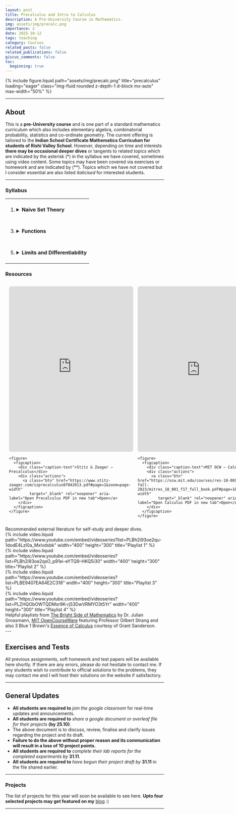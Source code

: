 ```yaml
---
layout: post
title: Precalculus and Intro to Calculus
description: A Pre-University Course in Mathematics.
img: assets/img/precalc.png
importance: 2
date: 2025-10-12
tags: teaching
category: Courses
related_posts: false
related_publications: false
giscus_comments: false
toc:
  beginning: true
---
```


{% include figure.liquid
   path="assets/img/precalc.png"
   title="precalculus"
   loading="eager"
   class="img-fluid rounded z-depth-1 d-block mx-auto"
   max-width="50%" %}

---

## About

This is a **pre-University course** and is one part of a standard mathematics curriculum which also includes elementary algebra, combinatorial probability, statistics and co-ordinate geometry. The current offering is tailored to the **Indian School Certificate Mathematics Curriculum for students of Rishi Valley School**. However, depending on time and interests **there may be occasional deeper dives** or tangents to related topics which are indicated by the asterisk (\*) in the syllabus we have covered, sometimes using video content. Some topics may have been covered via exercises or homework and are indicated by (\*\*). Topics which we have not covered but I consider essential are also listed _italicised_ for interested students.

---

### Syllabus

<!-- prettier-ignore -->
<table>
  <tr>
    <td style="vertical-align:top; padding:8px;">
      <ol>
        <li>
          <details>
            <summary><strong>Naive Set Theory</strong></summary>
            <ol>
              <li>
                <details>
                  <summary>Introduction to Sets</summary>
                  <ol>
                    <li value="1">Defining Sets: Roster and Set-Builder</li>
                    <li value="2">Cardinality of Finite Sets</li>
                    <li value="3">Equal and Equivalent Sets</li>
                    <li value="4">Proper and Improper Subsets</li>
                    <li value="5">**The Power Set</li>
                  </ol>
                </details>
              </li>

              <li>
                <details>
                  <summary>Operations on Sets</summary>
                  <ol>
                    <li value="6">Unions and Intersections of Sets</li>
                    <li value="7">Set Difference and **Symmetric Difference</li>
                    <li value="8">**Algebraic Properties of Sets</li>
                    <li value="9">Cartesian Product of Sets</li>
                  </ol>
                </details>
              </li>

              <li>
                <details>
                  <summary>Relations</summary>
                  <ol>
                    <li value="10">Relations on Sets</li>
                    <li value="11">Equivalence Relations</li>
                  </ol>
                </details>
              </li>

              <li>
                <details>
                  <summary>Additional Topics</summary>
                  <ol>
                    <li value="12"><em>Equivalence Classes</em></li>
                  </ol>
                </details>
              </li>
            </ol>
          </details>
        </li>
      </ol>
    </td>

    <td style="vertical-align:top; padding:8px;">
      <ol start="2">
        <li>
          <details>
            <summary><strong>Logic and Proofs</strong></summary>
            <ol>
              <li>
                <details>
                  <summary>Propositional Logic</summary>
                  <ol>
                    <li value="1">Propositions and Truth Tables</li>
                    <li value="2">Negations, Disjunctions and Conjunctions</li>
                    <li value="3">Conditionals and Implications</li>
                  </ol>
                </details>
              </li>

              <li>
                <details>
                  <summary>Logic and Mathematics</summary>
                  <ol>
                    <li value="4">*Principle of Explosion and **Vacuous Truth</li>
                    <li value="5">Existential and Universal Quantifiers</li>
                    <li value="6">*Informal Introduction to Axiomatic Systems</li>
                  </ol>
                </details>
              </li>

              <li>
                <details>
                  <summary>Standard Proofs</summary>
                  <ol>
                    <li value="7">Direct Proof and Proof by Contradiction</li>
                    <li value="8">Proof by Contrapositive</li>
                    <li value="9">Proof by Induction</li>
                    <li value="10">*Consistency and Completeness</li>
                  </ol>
                </details>
              </li>

              <li>
                <details>
                  <summary>Additional Topics</summary>
                  <ol>
                    <li value="11"><em>Boolean Algebra and Universality</em></li>
                    <li value="12"><em>Gödel's Incompleteness Theorems</em></li>
                  </ol>
                </details>
              </li>
            </ol>
          </details>
        </li>
      </ol>
    </td>

  </tr>

  <tr>
    <td style="vertical-align:top; padding:8px;">
      <ol start="3">
        <li>
          <details>
            <summary><strong>Functions</strong></summary>
            <ol>
              <li>
                <details>
                  <summary>Introduction to Functions</summary>
                  <ol>
                    <li value="1">Functions as Relations</li>
                    <li value="2">Domain and Co-domain</li>
                    <li value="3">Algebraic Functions</li>
                    <li value="4">*Comment on Singularities</li>
                  </ol>
                </details>
              </li>

              <li>
                <details>
                  <summary>Various Types of Functions</summary>
                  <ol>
                    <li value="5">Logarithms and Exponents</li>
                    <li value="6">Trigonometric Functions</li>
                    <li value="7">Step Functions, Square Root and Modulus</li>
                  </ol>
                </details>
              </li>

              <li>
                <details>
                  <summary>Invertible Functions</summary>
                  <ol>
                    <li value="8">Image and Preimage</li>
                    <li value="9">Injectivity and Surjectivity</li>
                    <li value="10">Invertible Functions</li>
                    <li value="11">**Composition of Functions</li>
                  </ol>
                </details>
              </li>

              <li>
                <details>
                  <summary>Additional Topics</summary>
                  <ol>
                    <li value="12">*Infinite Sets and Countability</li>
                    <li value="13"><em>Binary Operations as Functions</em></li>
                  </ol>
                </details>
              </li>
            </ol>
          </details>
        </li>
      </ol>
    </td>

    <td style="vertical-align:top; padding:8px;">
      <ol start="4">
        <li>
          <details>
            <summary><strong>Sequences and Series</strong></summary>
            <ol>
              <li>
                <details>
                  <summary>Introduction and Terminology</summary>
                  <ol>
                    <li value="1">Sequences as Functions</li>
                    <li value="2">Summation and Product Notation</li>
                    <li value="3">The Telescoping Property</li>
                  </ol>
                </details>
              </li>

              <li>
                <details>
                  <summary>Arithmetic and Geometric Progressions</summary>
                  <ol>
                    <li value="4">Arithmetic Progressions (AP)</li>
                    <li value="5">Partial Sum of an AP</li>
                    <li value="6">Sum of the first N Naturals</li>
                    <li value="7">Geometric Progressions (GP)</li>
                    <li value="8">Partial Sum of a GP and Geometric Series</li>
                  </ol>
                </details>
              </li>

              <li>
                <details>
                  <summary>Some Special Sequences and Sums</summary>
                  <ol>
                    <li value="9">Sum of the first N squared/cubed Naturals</li>
                    <li value="10">**Inequality of Arithmetic and Geometric Means</li>
                    <li value="11">**Arithmetico-Geometric Progressions and Series</li>
                  </ol>
                </details>
              </li>

              <li>
                <details>
                  <summary>Additional Topics</summary>
                  <ol>
                    <li value="12">*Informal and visual notion of convergence</li>
                    <li value="13"><em>Rigorous definition of convergent sequences</em></li>
                  </ol>
                </details>
              </li>
            </ol>
          </details>
        </li>
      </ol>
    </td>

  </tr>

  <tr>
    <td style="vertical-align:top; padding:8px;">
      <ol start="5">
        <li>
          <details>
            <summary><strong>Limits and Differentiability</strong></summary>
            <ol>
              <li>
                <details>
                  <summary>Introduction to Limits</summary>
                  <ol>
                    <li value="1">The meaning of <em>tends to</em></li>
                    <li value="2">Limits from graphs of functions</li>
                    <li value="3">Left-Hand and Right-Hand limits</li>
                  </ol>
                </details>
              </li>

              <li>
                <details>
                  <summary>Evaluating and Proving Limits</summary>
                  <ol>
                    <li value="4">Rigorous definition of a Limit</li>
                    <li value="5">Algebraic properties of limits</li>
                    <li value="6">Sandwich Theorem</li>
                  </ol>
                </details>
              </li>

              <li>
                <details>
                  <summary>Continuity and Differentiability</summary>
                  <ol>
                    <li value="7">Continuity of functions</li>
                    <li value="8">Differentiable functions</li>
                    <li value="9">Standard derivatives</li>
                    <li value="10">Properties of derivatives</li>
                    <li value="11">*L'Hospital's Rule for limits</li>
                  </ol>
                </details>
              </li>
            </ol>
          </details>
        </li>
      </ol>
    </td>

    <td style="vertical-align:top; padding:8px;"></td>

  </tr>
</table>

### Resources

<style>
  .pdf-grid {
    display: grid;
    grid-template-columns: repeat(2, 1fr);
    gap: 16px;
    align-items: start;
    max-width: 1200px;
    margin: 0 auto;
    padding: 12px;
  }

  .pdf-card {
    display: flex;
    flex-direction: column;
  }

  .pdf-container {
    position: relative;
    width: 100%;
    aspect-ratio: 3 / 4;      /* portrait */
    min-height: 520px;        /* fallback for old browsers */
    background: #fafafa;
    border: 1px solid #ddd;
    border-radius: 6px;
    overflow: hidden;
  }

  .pdf-container iframe {
    position: absolute;
    inset: 0;
    width: 100%;
    height: 100%;
    border: 0;
    display: block;
  }

  /* caption + actions */
  figure {
    margin: 10px 0 0;
  }
  figcaption {
    display: flex;
    justify-content: space-between;
    align-items: center;
    gap: 12px;
    font-size: 14px;
    color: #111;
  }
  .caption-text { flex: 1; }

  .actions {
    display: flex;
    gap: 8px;
  }
  .btn {
    display: inline-block;
    padding: 6px 10px;
    border-radius: 6px;
    border: 1px solid #bdbdbd;
    background: #fff;
    text-decoration: none;
    color: #111;
    font-size: 13px;
  }
  .btn:hover { box-shadow: 0 1px 3px rgba(0,0,0,0.08); }

  @media (max-width: 800px) {
    .pdf-grid { grid-template-columns: 1fr; }
    figcaption { flex-direction: column; align-items: flex-start; gap: 8px; }
  }
</style>

<div class="pdf-grid">
  <!-- Card 1 -->
  <div class="pdf-card" aria-label="PDF 1 card">
    <div class="pdf-container">
      <iframe
        src="https://www.stitz-zeager.com/szprecalculus07042013.pdf#page=1&zoom=page-width"
        title="Precalculus — Stitz & Zeager"
        loading="lazy"></iframe>
    </div>

    <figure>
      <figcaption>
        <div class="caption-text">Stitz & Zeager — Precalculus</div>
        <div class="actions">
          <a class="btn" href="https://www.stitz-zeager.com/szprecalculus07042013.pdf#page=1&zoom=page-width"
             target="_blank" rel="noopener" aria-label="Open Precalculus PDF in new tab">Open</a>
        </div>
      </figcaption>
    </figure>

  </div>

  <!-- Card 2 -->
  <div class="pdf-card" aria-label="PDF 2 card">
    <div class="pdf-container">
      <iframe
        src="https://ocw.mit.edu/courses/res-18-001-calculus-fall-2023/mitres_18_001_f17_full_book.pdf#page=1&zoom=page-width"
        title="Calculus — MIT OCW"
        loading="lazy"></iframe>
    </div>

    <figure>
      <figcaption>
        <div class="caption-text">MIT OCW — Calculus</div>
        <div class="actions">
          <a class="btn" href="https://ocw.mit.edu/courses/res-18-001-calculus-fall-2023/mitres_18_001_f17_full_book.pdf#page=1&zoom=page-width"
             target="_blank" rel="noopener" aria-label="Open Calculus PDF in new tab">Open</a>
        </div>
      </figcaption>
    </figure>

  </div>
</div>

<div class="caption">
    Recommended external literature for self-study and deeper dives.
</div>

<div class="row row-cols-1 row-cols-md-2 g-3 mt-3 align-items-stretch">
  <div class="col d-flex justify-content-center">
    {% include video.liquid
       path="https://www.youtube.com/embed/videoseries?list=PLBh2i93oe2qu-1dodE4LzI0a_Mxlvdsbk"
       width="400"
       height="300"
       title="Playlist 1" %}
  </div>

  <div class="col d-flex justify-content-center">
    {% include video.liquid
       path="https://www.youtube.com/embed/videoseries?list=PLBh2i93oe2qsO_p91ei-eYTQ9-HKQ5i30"
       width="400"
       height="300"
       title="Playlist 2" %}
  </div>

  <div class="col d-flex justify-content-center">
    {% include video.liquid
       path="https://www.youtube.com/embed/videoseries?list=PLBE9407EA64E2C318"
       width="400"
       height="300"
       title="Playlist 3" %}
  </div>

  <div class="col d-flex justify-content-center">
    {% include video.liquid
       path="https://www.youtube.com/embed/videoseries?list=PLZHQObOWTQDMsr9K-rj53DwVRMYO3t5Yr"
       width="400"
       height="300"
       title="Playlist 4" %}
  </div>
</div>

<div class="caption">
    Helpful playlists from <a href="https://thebrightsideofmathematics.com/">The Bright Side of Mathematics</a> by Dr. Julian Grossmann, <a href="https://ocw.mit.edu/">MIT OpenCourseWare</a> featuring Professor Gilbert Strang and also 3 Blue 1 Brown's <a href="https://www.3blue1brown.com/lessons/essence-of-calculus#title">Essence of Calculus</a> courtesy of Grant Sanderson.
</div>
---

## Exercises and Tests

All previous assignments, soft homework and test papers will be available here shortly. If there are any errors, please do not hesitate to contact me. If any students wish to contribute to official solutions to the problems, they may contact me and I will host their solutions on the website if satisfactory.

---

## General Updates

- **All students are required to** _join the google classroom_ for real-time updates and announcements.
- **All students are required to** _share a google document or overleaf file for their projects_ **(by 25.10)**.
- The above document is to discuss, review, finalise and clarify issues regarding the project and its draft.
- **Failure to do the above without proper reason and its communication will result in a loss of 10 project points.**
- **All students are required to** _complete their lab reports for the completed experiments by_ **31.11**.
- **All students are required to** _have begun their project draft by_ **31.11** in the file shared earlier.

---

### Projects

The list of projects for this year will soon be available to see here. **Upto four selected projects may get featured on my** [blog](/blog/) :)

---
